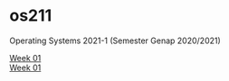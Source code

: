 # os211
Operating Systems 2021-1 (Semester Genap 2020/2021)

[Week 01](https://saepasomba.github.io/os211/W01/)<br>
[Week 01](https://saepasomba.github.io/os211/W02/)
